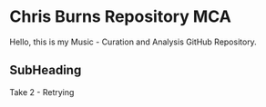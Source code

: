 # Chris Burns Repository MCA 
Hello, this is my Music - Curation and Analysis GitHub Repository.

## SubHeading 

Take 2 - Retrying
